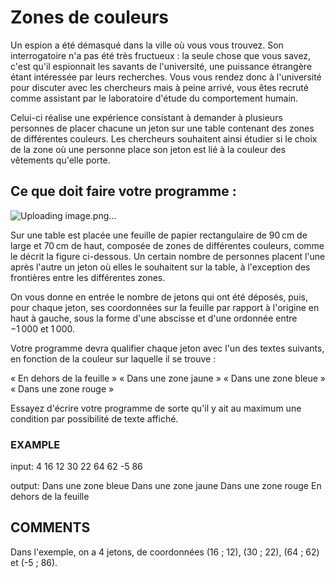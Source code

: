 # Zones de couleurs

Un espion a été démasqué dans la ville où vous vous trouvez. Son interrogatoire n'a pas été très fructueux : la seule chose que vous savez, c'est qu'il espionnait les savants de l'université, une puissance étrangère étant intéressée par leurs recherches. Vous vous rendez donc à l'université pour discuter avec les chercheurs mais à peine arrivé, vous êtes recruté comme assistant par le laboratoire d'étude du comportement humain.

Celui-ci réalise une expérience consistant à demander à plusieurs personnes de placer chacune un jeton sur une table contenant des zones de différentes couleurs. Les chercheurs souhaitent ainsi étudier si le choix de la zone où une personne place son jeton est lié à la couleur des vêtements qu'elle porte.

## Ce que doit faire votre programme :
![Uploading image.png…]()

Sur une table est placée une feuille de papier rectangulaire de 90 cm de large et 70 cm de haut, composée de zones de différentes couleurs, comme le décrit la figure ci-dessous. Un certain nombre de personnes placent l'une après l'autre un jeton où elles le souhaitent sur la table, à l'exception des frontières entre les différentes zones.


On vous donne en entrée le nombre de jetons qui ont été déposés, puis, pour chaque jeton, ses coordonnées sur la feuille par rapport à l'origine en haut à gauche, sous la forme d'une abscisse et d'une ordonnée entre −1 000 et 1 000.

Votre programme devra qualifier chaque jeton avec l'un des textes suivants, en fonction de la couleur sur laquelle il se trouve :

« En dehors de la feuille »
« Dans une zone jaune »
« Dans une zone bleue »
« Dans une zone rouge »

Essayez d'écrire votre programme de sorte qu'il y ait au maximum une condition par possibilité de texte affiché.

### EXAMPLE
input:
4
16
12
30
22
64
62
-5
86

output:
Dans une zone bleue
Dans une zone jaune
Dans une zone rouge
En dehors de la feuille

## COMMENTS
Dans l'exemple, on a 4 jetons, de coordonnées (16 ; 12), (30 ; 22), (64 ; 62) et (-5 ; 86).
